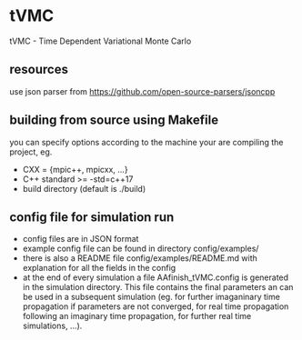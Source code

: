 # tVMC
tVMC - Time Dependent Variational Monte Carlo

## resources
use json parser from https://github.com/open-source-parsers/jsoncpp

## building from source using Makefile
you can specify options according to the machine your are compiling the project, eg.
- CXX = {mpic++, mpicxx, ...}
- C++ standard >= -std=c++17
- build directory (default is ./build)

## config file for simulation run
- config files are in JSON format
- example config file can be found in directory config/examples/
- there is also a README file config/examples/README.md with explanation for all the fields in the config
- at the end of every simulation a file AAfinish_tVMC.config is generated in the simulation directory. This file contains the final parameters an can be used in a subsequent simulation (eg. for further imaganinary time propagation if parameters are not converged, for real time propagation following an imaginary time propagation, for further real time simulations, ...). 

